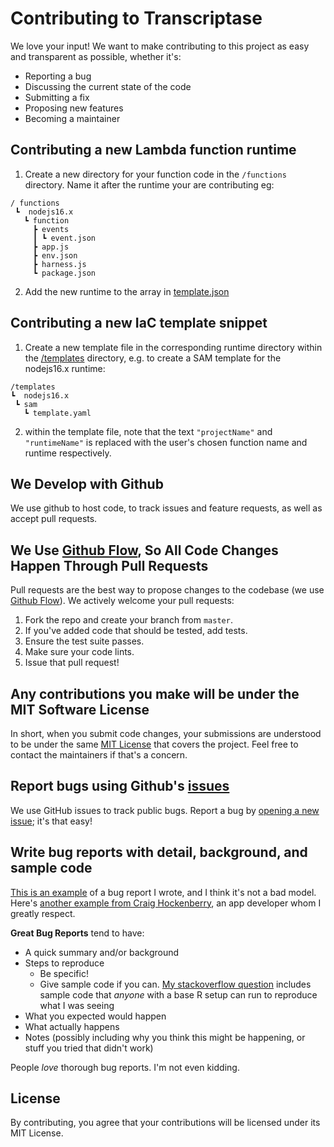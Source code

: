 # Contributing to Transcriptase
We love your input! We want to make contributing to this project as easy and transparent as possible, whether it's:

- Reporting a bug
- Discussing the current state of the code
- Submitting a fix
- Proposing new features
- Becoming a maintainer


## Contributing a new Lambda function runtime
1. Create a new directory for your function code in the `/functions` directory.
Name it after the runtime your are contributing eg: 
```
/ functions
 ┗  nodejs16.x
   ┗ function
     ┣ events
     ┃ ┗ event.json
     ┣ app.js
     ┣ env.json
     ┣ harness.js
     ┗ package.json
```

2. Add the new runtime to the array in [template.json](/template.json)

## Contributing a new IaC template snippet
1. Create a new template file in the corresponding runtime directory within the [/templates](/templates) directory, e.g. to create a SAM template for the nodejs16.x runtime:
  ```
 /templates 
 ┗  nodejs16.x
   ┗ sam
     ┗ template.yaml
 ```
2. within the template file, note that the text `"projectName"` and `"runtimeName"` is replaced with the user's chosen function name and runtime respectively.



## We Develop with Github
We use github to host code, to track issues and feature requests, as well as accept pull requests.

## We Use [Github Flow](https://guides.github.com/introduction/flow/index.html), So All Code Changes Happen Through Pull Requests
Pull requests are the best way to propose changes to the codebase (we use [Github Flow](https://guides.github.com/introduction/flow/index.html)). We actively welcome your pull requests:

1. Fork the repo and create your branch from `master`.
2. If you've added code that should be tested, add tests.
4. Ensure the test suite passes.
5. Make sure your code lints.
6. Issue that pull request!

## Any contributions you make will be under the MIT Software License
In short, when you submit code changes, your submissions are understood to be under the same [MIT License](http://choosealicense.com/licenses/mit/) that covers the project. Feel free to contact the maintainers if that's a concern.

## Report bugs using Github's [issues](https://github.com/briandk/transcriptase-atom/issues)
We use GitHub issues to track public bugs. Report a bug by [opening a new issue](); it's that easy!

## Write bug reports with detail, background, and sample code
[This is an example](http://stackoverflow.com/q/12488905/180626) of a bug report I wrote, and I think it's not a bad model. Here's [another example from Craig Hockenberry](http://www.openradar.me/11905408), an app developer whom I greatly respect.

**Great Bug Reports** tend to have:

- A quick summary and/or background
- Steps to reproduce
  - Be specific!
  - Give sample code if you can. [My stackoverflow question](http://stackoverflow.com/q/12488905/180626) includes sample code that *anyone* with a base R setup can run to reproduce what I was seeing
- What you expected would happen
- What actually happens
- Notes (possibly including why you think this might be happening, or stuff you tried that didn't work)

People *love* thorough bug reports. I'm not even kidding.

## License
By contributing, you agree that your contributions will be licensed under its MIT License.
